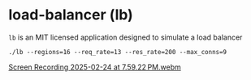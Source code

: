 # load-balancer (lb)

`lb` is an MIT licensed application designed to simulate a load balancer

    ./lb --regions=16 --req_rate=13 --res_rate=200 --max_conns=9


[Screen Recording 2025-02-24 at 7.59.22 PM.webm](https://github.com/user-attachments/assets/b0ebaf5f-bcf9-4105-90e8-4175ede5bd6f)
